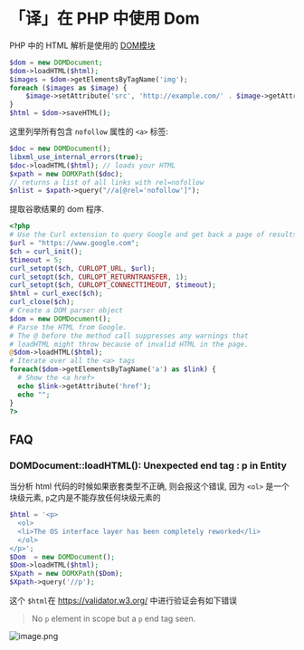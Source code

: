 # 「译」在 PHP 中使用 Dom

PHP 中的 HTML 解析是使用的 [DOM模块](https://www.php.net/manual/zh/book.dom.php)

```php
$dom = new DOMDocument;
$dom->loadHTML($html);
$images = $dom->getElementsByTagName('img');
foreach ($images as $image) {
    $image->setAttribute('src', 'http://example.com/' . $image->getAttribute('src'));
}
$html = $dom->saveHTML();
```

这里列举所有包含 `nofollow` 属性的  `<a>`  标签:

```php
$doc = new DOMDocument();
libxml_use_internal_errors(true);
$doc->loadHTML($html); // loads your HTML
$xpath = new DOMXPath($doc);
// returns a list of all links with rel=nofollow
$nlist = $xpath->query("//a[@rel='nofollow']");
```

提取谷歌结果的 dom 程序.

```php
<?php
# Use the Curl extension to query Google and get back a page of results
$url = "https://www.google.com";
$ch = curl_init();
$timeout = 5;
curl_setopt($ch, CURLOPT_URL, $url);
curl_setopt($ch, CURLOPT_RETURNTRANSFER, 1);
curl_setopt($ch, CURLOPT_CONNECTTIMEOUT, $timeout);
$html = curl_exec($ch);
curl_close($ch);
# Create a DOM parser object
$dom = new DOMDocument();
# Parse the HTML from Google.
# The @ before the method call suppresses any warnings that
# loadHTML might throw because of invalid HTML in the page.
@$dom->loadHTML($html);
# Iterate over all the <a> tags
foreach($dom->getElementsByTagName('a') as $link) {
  # Show the <a href>
  echo $link->getAttribute('href');
  echo "";
}
?>
```

## FAQ

### DOMDocument::loadHTML(): Unexpected end tag : p in Entity

当分析 html 代码的时候如果嵌套类型不正确, 则会报这个错误, 因为 `<ol>` 是一个块级元素, `p`之内是不能存放任何块级元素的

```php
$html = '<p>
  <ol>
  <li>The OS interface layer has been completely reworked</li>
  </ol>
</p>';
$Dom  = new DOMDocument();
$Dom->loadHTML($html);
$Xpath = new DOMXPath($Dom);
$Xpath->query('//p');
```

这个 `$html`在  https://validator.w3.org/  中进行验证会有如下错误
> No `p` element in scope but a `p` end tag seen.

![image.png](https://file.wulicode.com/yuque/202211/02/12/55119xqEs27y.png?x-oss-process=image/resize,h_387)

